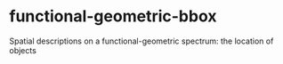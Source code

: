 # functional-geometric-bbox
Spatial descriptions on a functional-geometric spectrum: the location of objects
